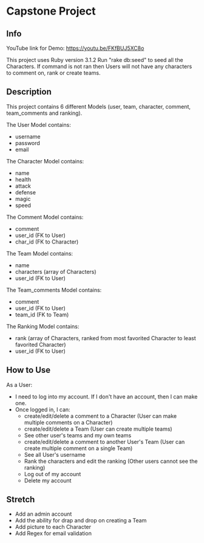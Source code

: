 # Capstone Project

## Info

YouTube link for Demo: https://youtu.be/FKfBUJ5XC8o


This project uses Ruby version 3.1.2
Run "rake db:seed" to seed all the Characters. If command is not ran then Users will not have any characters to comment on, rank or create teams.

## Description

This project contains 6 different Models (user, team, character, comment, team_comments and ranking).

The User Model contains:
  - username
  - password
  - email

The Character Model contains:
  - name
  - health
  - attack
  - defense
  - magic
  - speed 

The Comment Model contains:
  - comment
  - user_id (FK to User)
  - char_id (FK to Character)

The Team Model contains:
  - name
  - characters (array of Characters)
  - user_id (FK to User)

The Team_comments Model contains:
  - comment
  - user_id (FK to User)
  - team_id (FK to Team)

The Ranking Model contains:
  - rank (array of Characters, ranked from most favorited Character to least favorited Character)
  - user_id (FK to User)

## How to Use

As a User:
  - I need to log into my account. If I don't have an account, then I can make one.
  - Once logged in, I can:
    - create/edit/delete a comment to a Character (User can make multiple comments on a Character)
    - create/edit/delete a Team (User can create multiple teams)
    - See other user's teams and my own teams
    - create/edit/delete a comment to another User's Team (User can create multiple comment on a single Team)
    - See all User's username
    - Rank the characters and edit the ranking (Other users cannot see the ranking)
    - Log out of my account
    - Delete my account


## Stretch

- Add an admin account
- Add the ability for drap and drop on creating a Team
- Add picture to each Character
- Add Regex for email validation